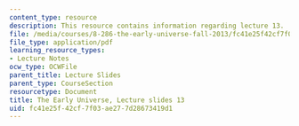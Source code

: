 ```yaml
---
content_type: resource
description: This resource contains information regarding lecture 13.
file: /media/courses/8-286-the-early-universe-fall-2013/fc41e25f42cf7f03ae277d28673419d1_MIT8_286F13_lec13.pdf
file_type: application/pdf
learning_resource_types:
- Lecture Notes
ocw_type: OCWFile
parent_title: Lecture Slides
parent_type: CourseSection
resourcetype: Document
title: The Early Universe, Lecture slides 13
uid: fc41e25f-42cf-7f03-ae27-7d28673419d1
---
```

